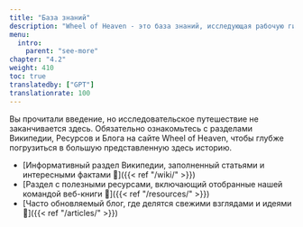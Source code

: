```yaml
---
title: "База знаний"
description: "Wheel of Heaven - это база знаний, исследующая рабочую гипотезу о том, что жизнь на Земле была разумно спроектирована внеземной цивилизацией, так называемыми Элохим."
menu:
  intro:
    parent: "see-more"
chapter: "4.2"
weight: 410
toc: true
translatedby: ["GPT"]
translationrate: 100
---
```


Вы прочитали введение, но исследовательское путешествие не заканчивается здесь. Обязательно ознакомьтесь с разделами Википедии, Ресурсов и Блога на сайте Wheel of Heaven, чтобы глубже погрузиться в большую представленную здесь историю.

- [Информативный раздел Википедии, заполненный статьями и интересными фактами 🔗]({{< ref "/wiki/" >}})
- [Раздел с полезными ресурсами, включающий отобранные нашей командой веб-книги 🔗]({{< ref "/resources/" >}})
- [Часто обновляемый блог, где делятся свежими взглядами и идеями 🔗]({{< ref "/articles/" >}})
